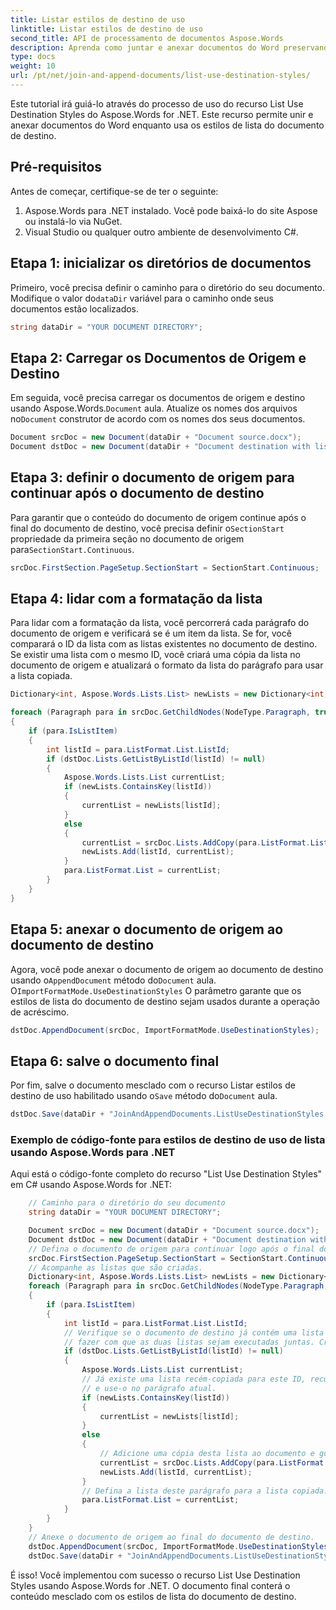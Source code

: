 ```yaml
---
title: Listar estilos de destino de uso
linktitle: Listar estilos de destino de uso
second_title: API de processamento de documentos Aspose.Words
description: Aprenda como juntar e anexar documentos do Word preservando os estilos de lista do documento de destino usando Aspose.Words for .NET.
type: docs
weight: 10
url: /pt/net/join-and-append-documents/list-use-destination-styles/
---
```


Este tutorial irá guiá-lo através do processo de uso do recurso List Use Destination Styles do Aspose.Words for .NET. Este recurso permite unir e anexar documentos do Word enquanto usa os estilos de lista do documento de destino.

## Pré-requisitos

Antes de começar, certifique-se de ter o seguinte:

1. Aspose.Words para .NET instalado. Você pode baixá-lo do site Aspose ou instalá-lo via NuGet.
2. Visual Studio ou qualquer outro ambiente de desenvolvimento C#.

## Etapa 1: inicializar os diretórios de documentos

 Primeiro, você precisa definir o caminho para o diretório do seu documento. Modifique o valor do`dataDir` variável para o caminho onde seus documentos estão localizados.

```csharp
string dataDir = "YOUR DOCUMENT DIRECTORY";
```

## Etapa 2: Carregar os Documentos de Origem e Destino

Em seguida, você precisa carregar os documentos de origem e destino usando Aspose.Words.`Document` aula. Atualize os nomes dos arquivos no`Document` construtor de acordo com os nomes dos seus documentos.

```csharp
Document srcDoc = new Document(dataDir + "Document source.docx");
Document dstDoc = new Document(dataDir + "Document destination with list.docx");
```

## Etapa 3: definir o documento de origem para continuar após o documento de destino

 Para garantir que o conteúdo do documento de origem continue após o final do documento de destino, você precisa definir o`SectionStart` propriedade da primeira seção no documento de origem para`SectionStart.Continuous`.

```csharp
srcDoc.FirstSection.PageSetup.SectionStart = SectionStart.Continuous;
```

## Etapa 4: lidar com a formatação da lista

Para lidar com a formatação da lista, você percorrerá cada parágrafo do documento de origem e verificará se é um item da lista. Se for, você comparará o ID da lista com as listas existentes no documento de destino. Se existir uma lista com o mesmo ID, você criará uma cópia da lista no documento de origem e atualizará o formato da lista do parágrafo para usar a lista copiada.

```csharp
Dictionary<int, Aspose.Words.Lists.List> newLists = new Dictionary<int, Aspose.Words.Lists.List>();

foreach (Paragraph para in srcDoc.GetChildNodes(NodeType.Paragraph, true))
{
    if (para.IsListItem)
    {
        int listId = para.ListFormat.List.ListId;
        if (dstDoc.Lists.GetListByListId(listId) != null)
        {
            Aspose.Words.Lists.List currentList;
            if (newLists.ContainsKey(listId))
            {
                currentList = newLists[listId];
            }
            else
            {
                currentList = srcDoc.Lists.AddCopy(para.ListFormat.List);
                newLists.Add(listId, currentList);
            }
            para.ListFormat.List = currentList;
        }
    }
}
```

## Etapa 5: anexar o documento de origem ao documento de destino

 Agora, você pode anexar o documento de origem ao documento de destino usando o`AppendDocument` método do`Document` aula. O`ImportFormatMode.UseDestinationStyles` O parâmetro garante que os estilos de lista do documento de destino sejam usados durante a operação de acréscimo.

```csharp
dstDoc.AppendDocument(srcDoc, ImportFormatMode.UseDestinationStyles);
```

## Etapa 6: salve o documento final

Por fim, salve o documento mesclado com o recurso Listar estilos de destino de uso habilitado usando o`Save` método do`Document` aula.

```csharp
dstDoc.Save(dataDir + "JoinAndAppendDocuments.ListUseDestinationStyles.docx");
```

### Exemplo de código-fonte para estilos de destino de uso de lista usando Aspose.Words para .NET 

Aqui está o código-fonte completo do recurso "List Use Destination Styles" em C# usando Aspose.Words for .NET:


```csharp
	// Caminho para o diretório do seu documento
	string dataDir = "YOUR DOCUMENT DIRECTORY";

	Document srcDoc = new Document(dataDir + "Document source.docx");
	Document dstDoc = new Document(dataDir + "Document destination with list.docx");
	// Defina o documento de origem para continuar logo após o final do documento de destino.
	srcDoc.FirstSection.PageSetup.SectionStart = SectionStart.Continuous;
	// Acompanhe as listas que são criadas.
	Dictionary<int, Aspose.Words.Lists.List> newLists = new Dictionary<int, Aspose.Words.Lists.List>();
	foreach (Paragraph para in srcDoc.GetChildNodes(NodeType.Paragraph, true))
	{
		if (para.IsListItem)
		{
			int listId = para.ListFormat.List.ListId;
			// Verifique se o documento de destino já contém uma lista com este ID. Se isso acontecer, então isso pode
			// fazer com que as duas listas sejam executadas juntas. Crie uma cópia da lista no documento de origem.
			if (dstDoc.Lists.GetListByListId(listId) != null)
			{
				Aspose.Words.Lists.List currentList;
				// Já existe uma lista recém-copiada para este ID, recupere a lista armazenada,
				// e use-o no parágrafo atual.
				if (newLists.ContainsKey(listId))
				{
					currentList = newLists[listId];
				}
				else
				{
					// Adicione uma cópia desta lista ao documento e guarde-a para referência posterior.
					currentList = srcDoc.Lists.AddCopy(para.ListFormat.List);
					newLists.Add(listId, currentList);
				}
				// Defina a lista deste parágrafo para a lista copiada.
				para.ListFormat.List = currentList;
			}
		}
	}
	// Anexe o documento de origem ao final do documento de destino.
	dstDoc.AppendDocument(srcDoc, ImportFormatMode.UseDestinationStyles);
	dstDoc.Save(dataDir + "JoinAndAppendDocuments.ListUseDestinationStyles.docx");
```

É isso! Você implementou com sucesso o recurso List Use Destination Styles usando Aspose.Words for .NET. O documento final conterá o conteúdo mesclado com os estilos de lista do documento de destino.